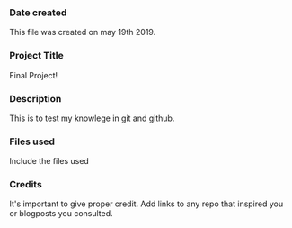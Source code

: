 ### Date created
This file was created on may 19th 2019.

### Project Title
Final Project!

### Description
This is to test my knowlege in git and github.

### Files used
Include the files used

### Credits
It's important to give proper credit. Add links to any repo that inspired you or blogposts you consulted.

